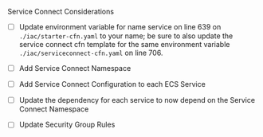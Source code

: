 Service Connect Considerations

- [ ] Update environment variable for name service on line 639 on `./iac/starter-cfn.yaml` to your name; be sure to also update the service connect cfn template for the same environment variable `./iac/serviceconnect-cfn.yaml` on line 706.

- [ ] Add Service Connect Namespace
- [ ] Add Service Connect Configuration to each ECS Service
- [ ] Update the dependency for each service to now depend on the Service Connect Namespace
- [ ] Update Security Group Rules